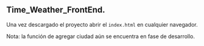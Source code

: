 ## Time_Weather_FrontEnd.

Una vez descargado el proyecto abrir el `index.html` en cualquier navegador.

Nota: la función de agregar ciudad aún se encuentra en fase de desarrollo. 
